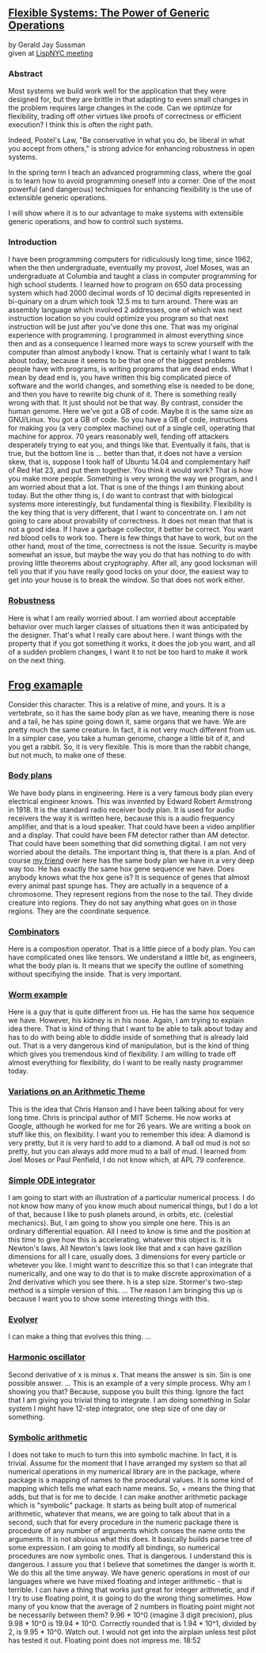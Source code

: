 
## [Flexible Systems: The Power of Generic Operations](https://www.youtube.com/watch?v=cblhgNUoX9M)  
by Gerald Jay Sussman  
given at [LispNYC meeting](https://www.meetup.com/LispNYC/events/227620989/?_cookie-check=8KI918CyErqAITjD)  

### Abstract

Most systems we build work well for the application that they were designed for, but they are brittle in that adapting to even small changes in the problem requires large changes in the code.  Can we optimize for flexibility, trading off other virtues like proofs of correctness or efficient execution?  I think this is often the right path.

Indeed, Postel's Law, "Be conservative in what you do, be liberal in what you accept from others," is strong advice for enhancing robustness in open systems.

In the spring term I teach an advanced programming class, where the goal is to learn how to avoid programming oneself into a corner.  One of the most powerful (and dangerous) techniques for enhancing flexibility is the use of extensible generic operations.

I will show where it is to our advantage to make systems with extensible generic operations, and how to control such systems. 

### Introduction

I have been programming computers for ridiculously long time, since 1962, when the then undergraduate, eventually my provost, Joel Moses, was an undergraduate at Columbia and taught a class in computer programming for high school students. I learned how to program on 650 data processing system which had 2000 decimal words of 10 decimal digits represented in bi-quinary on a drum which took 12.5 ms to turn around. There was an assembly language which involved 2 addresses, one of which was next instruction location so you could optimize you program so that next instruction will be just after you've done this one. That was my original experience with programming. I programmed in almost everything since then and as a consequence I learned more ways to screw yourself with the computer than almost anybody I know. That is certainly what I want to talk about today, because it seems to be that one of the biggest problems people have with programs, is writing programs that are dead ends. What I mean by dead end is, you have written this big complicated piece of software and the world changes, and something else is needed to be done, and then you have to rewrite big chunk of it. There is something really wrong with that. It just should not be that way. By contrast, consider the human genome. Here we've got a GB of code. Maybe it is the same size as GNU/Linux. You got a GB of code. So you have a GB of code, instructions for making you (a very complex machine) out of a single cell, operating that machine for approx. 70 years reasonably well, fending off attackers desperately trying to eat you, and things like that. Eventually it fails, that is true, but the bottom line is ... better than that, it does not have a version skew, that is, suppose I took half of Ubuntu 14.04 and complementary half of Red Hat 23, and put them together. You think it would work? That is how you make more people. Something is very wrong the way we program, and I am worried about that a lot. That is one of the things I am thinking about today. But the other thing is, I do want to contrast that with biological systems more interestingly, but fundamental thing is flexibility. Flexibility is the key thing that is very different, that I want to concentrate on. I am not going to care about provability of correctness. It does not mean that that is not a good idea. If I have a garbage collector, it better be correct. You want red blood cells to work too. There is few things that have to work, but on the other hand, most of the time, correctness is not the issue. Security is maybe somewhat an issue, but maybe the way you do that has nothing to do with proving little theorems about cryptography. After all, any good locksman will tell you that if you have really good locks on your door, the easiest way to get into your house is to break the window. So that does not work either. 

### [Robustness](slides/01-robust-systems.png)

Here is what I am really worried about. I am worried about acceptable behavior over much larger classes of situations then it was anticipated by the designer. That's what I really care about here. I want things with the property that if you got something it works, it does the job you want, and all of a sudden problem changes, I want it to not be too hard to make it work on the next thing. 

## [Frog examaple](slides/02-frog-example.png)

Consider this character. This is a relative of mine, and yours. It is a vertebrate, so it has the same body plan as we have, meaning there is nose and a tail, he has spine going down it, same organs that we have. We are pretty much the same creature. In fact, it is not very much different from us. In a simpler case, you take a human genome, change a little bit of it, and you get a rabbit. So, it is very flexible. This is more than the rabbit change, but not much, to make one of these. 

### [Body plans](slides/03-body-plan.png)

We have body plans in engineering. Here is a very famous body plan every electrical engineer knows. This was invented by Edward Robert Armstrong in 1918. It is the standard radio receiver body plan. It is used for audio receivers the way it is written here, because this is a audio frequency amplifier, and that is a loud speaker. That could have been a video amplifier and a display. That could have been FM detector rather than AM detector. That could have been something that did something digital. I am not very worried about the details. The important thing is, that there is a plan. And of course [my friend](slides/02-frog-example.png) over here has the same body plan we have in a very deep way too. He has exactly the same hox gene sequence we have. Does anybody knows what the hox gene is? It is sequence of genes that almost every animal past spunge has. They are actually in a sequence of a chromosome. They represent regions from the nose to the tail. They divide creature into regions. They do not say anything what goes on in those regions. They are the coordinate sequence. 

### [Combinators](slides/04-combinators.png)

Here is a composition operator. That is a little piece of a body plan. You can have complicated ones like tensors. We understand a little bit, as engineers, what the body plan is. It means that we specify the outline of something without specifiying the inside. That is very important. 

### [Worm example](slides/06-worm-example.png)

Here is a guy that is quite different from us. He has the same hox sequence we have. However, his kidney is in his nose. Again, I am trying to explain idea there. That is kind of thing that I want to be able to talk about today and has to do with being able to diddle inside of something that is already laid out. That is a very dangerous kind of manipulation, but is the kind of thing which gives you tremendous kind of flexibility. I am willing to trade off almost everything for flexibility, do I want to be really nasty programmer today. 

### [Variations on an Arithmetic Theme](07-variations-on-arithmetic-theme.png)

This is the idea that Chris Hanson and I have been talking about for very long time. Chris is principal author of MIT Scheme. He now works at Google, although he worked for me for 26 years. We are writing a book on stuff like this, on flexibility. I want you to remember this idea: A diamond is very pretty, but it is very hard to add to a diamond. A ball od mud is not so pretty, but you can always add more mud to a ball of mud. I learned from Joel Moses or Paul Penfield, I do not know which, at APL 79 conference. 

### [Simple ODE integrator](slides/08-simple-ode-integrator.png)

I am going to start with an illustration of a particular numerical process. I do not know how many of you know much about numerical things, but I do a lot of that, because I like to push planets around, in orbits, etc. (celestial mechanics). But, I am going to show you simple one here. This is an ordinary differential equation. All I need to know is time and the position at this time to give how this is accelerating, whatever this object is. It is Newton's laws. All Newton's laws look like that and x can have gazillion dimensions for all I care, usually does. 3 dimensions for every particle or whetever you like. I might want to descritize this so that I can integrate that numerically, and one way to do that is to make discrete approximation of a 2nd derivative which you see there. h is a step size. Stormer's two-step method is a simple version of this. ... The reason I am bringing this up is because I want you to show some interesting things with this. 

### [Evolver](slides/09-evolver.png)

I can make a thing that evolves this thing. ...

### [Harmonic oscillator](slides/10-harmonic-oscillator.png)

Second derivative of x is minus x. That means the answer is sin. Sin is one possible answer. ... This is an example of a very simple process. Why am I showing you that? Because, suppose you built this thing. Ignore the fact that I am giving you trivial thing to integrate. I am doing something in Solar system I might have 12-step integrator, one step size of one day or something.

### [Symbolic arithmetic](slides/11-symbolic-arithmetic-1.png)

I does not take to much to turn this into symbolic machine. In fact, it is trivial. Assume for the moment that I have arranged my system so that all numerical operations in my numerical library are in the package, where package is a mapping of names to the procedural values. It is some kind of mapping which tells me what each name means. So, + means the thing that adds, but that is for me to decide. I can make another arithmetic package which is "symbolic" package. It starts as being built atop of numerical arithmetic, whatever that means, we are going to talk about that in a second, such that for every procedure in the numeric package there is procedure of any number of arguments which conses the name onto the arguments. It is not abvious what this does. It basically builds parse tree of some expression. I am going to modify all bindings, so numerical procedures are now symbolic ones. That is dangerous. I understand this is dangerous. I assure you that I believe that sometimes the danger is worth it. We do this all the time anyway. We have generic operations in most of our languages where we have mixed floating and integer arithmetic - that is terrible. I can have a thing that works just great for integer arithmetic, and if I try to use floating point, it is going to do the wrong thing sometimes. How many of you know that the average of 2 numbers in floating point might not be necessarily between them? 9.96 * 10^0 (imagine 3 digit precision), plus 9.98 * 10^0 is 19.94 * 10^0. Correctly rounded that is 1.94 * 10^1, divided by 2, is 9.95 * 10^0. Watch out. I would not get into the airplain unless test pilot has tested it out. Floating point does not impress me. 18:52
